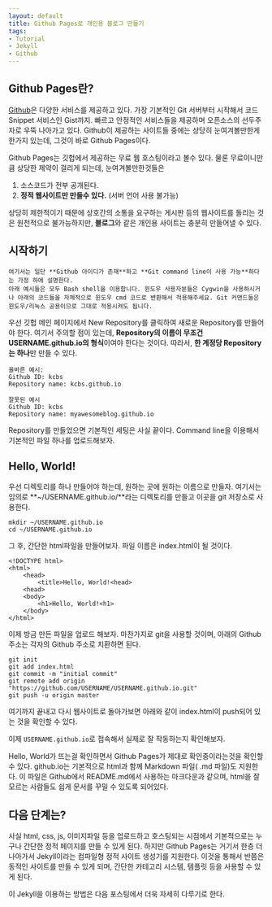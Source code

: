 ```yaml
---
layout: default
title: Github Pages로 개인용 블로그 만들기
tags:
- Tutorial
- Jekyll
- Github
---
```


## Github Pages란?
<a href="https://github.com">Github</a>은 다양한 서비스를 제공하고 있다. 가장 기본적인 Git 서버부터 시작해서 코드 Snippet 서비스인 Gist까지. 빠르고 안정적인 서비스들을 제공하며 오픈소스의 선두주자로 우뚝 나아가고 있다. Github이 제공하는 사이트들 중에는 상당히 눈여겨볼만한게 한가지 있는데, 그것이 바로 Github Pages이다.

Github Pages는 깃헙에서 제공하는 무료 웹 호스팅이라고 볼수 있다. 물론 무료이니만큼 상당한 제약이 걸리게 되는데, 눈여겨볼만한것들은
1. 소스코드가 전부 공개된다.
2. **정적 웹사이트만 만들수 있다.** (서버 언어 사용 불가능)

상당히 제한적이기 때문에 상호간의 소통을 요구하는 게시판 등의 웹사이트를 돌리는 것은 원천적으로 불가능하지만, **블로그**와 같은 개인용 사이트는 충분히 만들어낼 수 있다.

## 시작하기

    여기서는 일단 **Github 아이디가 존재**하고 **Git command line이 사용 가능**하다는 가정 하에 설명한다.
    아래 예시들은 모두 Bash shell을 이용합니다. 윈도우 사용자분들은 Cygwin을 사용하시거나 아래의 코드들을 자체적으로 윈도우 cmd 코드로 변환해서 적용해주세요. Git 커맨드들은 윈도우/리눅스 공용이므로 그대로 적용시켜도 됩니다.

우선 깃헙 메인 페이지에서 New Repository를 클릭하여 새로운 Repository를 만들어야 한다. 여기서 주의할 점이 있는데, **Repository의 이름이 무조건 USERNAME.github.io의 형식**이여야 한다는 것이다. 따라서, **한 계정당 Repository는 하나**만 만들 수 있다.

    올바른 예시:
    Github ID: kcbs
    Repository name: kcbs.github.io
    
    잘못된 예시
    Github ID: kcbs
    Repository name: myawesomeblog.github.io

Repository를 만들었으면 기본적인 세팅은 사실 끝이다. Command line을 이용해서 기본적인 파일 하나를 업로드해보자.

    
## Hello, World!

우선 디렉토리를 하나 만들어야 하는데, 원하는 곳에 원하는 이름으로 만들자. 여기서는 임의로 **~/USERNAME.github.io/**라는 디렉토리를 만들고 이곳을 git 저장소로 사용한다.

    mkdir ~/USERNAME.github.io
    cd ~/USERNAME.github.io

그 후, 간단한 html파일을 만들어보자. 파일 이름은 index.html이 될 것이다.

    <!DOCTYPE html>
    <html>
        <head>
            <title>Hello, World!<head>
        <head>
        <body>
            <h1>Hello, World!<h1>
        </body>
    </html>

이제 방금 만든 파일을 업로드 해보자. 마찬가지로 git을 사용할 것이며, 아래의 Github 주소는 각자의 Github 주소로 치환하면 된다.

    git init
    git add index.html
    git commit -m "initial commit"
    git remote add origin "https://github.com/USERNAME/USERNAME.github.io.git"
    git push -u origin master

여기까지 끝내고 다시 웹사이트로 돌아가보면 아래와 같이 index.html이 push되어 있는 것을 확인할 수 있다.

이제 `USERNAME.github.io`로 접속해서 실제로 잘 작동하는지 확인해보자.

Hello, World가 뜨는걸 확인하면서 Github Pages가 제대로 확인중이라는것을 확인할 수 있다. github.io는 기본적으로 html과 함께 Markdown 파일( .md 파일)도 지원한다. 이 파일은 Github에서 README.md에서 사용하는 마크다운과 같으며, html을 잘 모르는 사람들도 쉽게 문서를 꾸밀 수 있도록 되어있다.

## 다음 단계는?

사실 html, css, js, 이미지파일 등을 업로드하고 호스팅되는 시점에서 기본적으로는 누구나 간단한 정적 페이지를 만들 수 있게 된다. 하지만 Github Pages는 거기서 한층 더 나아가서 Jekyll이라는 컴파일형 정적 사이트 생성기를 지원한다. 이것을 통해서 반쯤은 동적인 사이트를 만들 수 있게 되며, 간단한 카테고리 시스템, 템플릿 등을 사용할 수 있게 된다.

이 Jekyll을 이용하는 방법은 다음 포스팅에서 더욱 자세히 다루기로 한다.